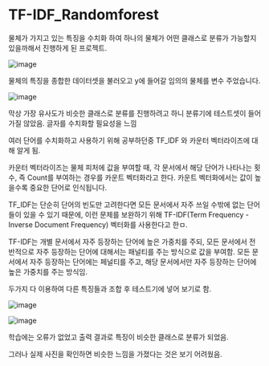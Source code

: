 # TF-IDF_Randomforest

물체가 가지고 있는 특징을 수치화 하여 하나의 물체가 어떤 클래스로 분류가 가능할지 있을까해서 진행하게 된 프로젝트.


![image](https://user-images.githubusercontent.com/62790857/212621932-88dfa586-b419-4717-961b-36b059616f17.png)


물체의 특징을 종합한 데이터셋을 불러오고 
y에 들어갈 임의의 물체를 변수 주었습니다.



![image](https://user-images.githubusercontent.com/62790857/212623407-90ca903b-8e38-47b5-90ea-663e35c9d1ec.png)



막상 가장 유사도가 비슷한 클래스로 분류를 진행하려고 하니 분류기에 테스트셋이 들어가질 않았음.
글자를 수치화할 필요성을 느낌

여러 단어를 수치화하고 사용하기 위해 공부하던중
TF_IDF 와 카운터 벡터라이즈에 대해 알게 됨.


카운터 벡터라이즈는 
물체 피처에 값을 부여할 때, 각 문서에서 해당 단어가 나타나는 횟수, 즉 Count를 부여하는 경우를 카운트 벡터화라고 한다. 카운트 벡터화에서는 값이 높을수록 중요한 단어로 인식됩니다.


TF_IDF는
단순히 단어의 빈도만 고려한다면 모든 문서에서 자주 쓰일 수밖에 없는 단어들이 있을 수 있기 때문에, 이런 문제를 보완하기 위해 TF-IDF(Term Frequency - Inverse Document Frequency) 벡터화를 사용한다고 한ㅁ.

TF-IDF는 개별 문서에서 자주 등장하는 단어에 높은 가중치를 주되, 모든 문서에서 전반적으로 자주 등장하는 단어에 대해서는 패널티를 주는 방식으로 값을 부여함. 모든 문서에서 자주 등장하는 단어에는 페널티를 주고, 해당 문서에서만 자주 등장하는 단어에 높은 가중치를 주는 방식임.

두가지 다 이용하여 다른 특징들과 조합 후 테스트기에 넣어 보기로 함.

![image](https://user-images.githubusercontent.com/62790857/212623597-a2f0c672-2edc-4be9-bb18-810eb9d1c587.png)




![image](https://user-images.githubusercontent.com/62790857/212626430-52634550-aab3-407e-bcf4-534fef4dea4f.png)



학습에는 오류가 없었고 출력 결과로 특징이 비슷한 클래스로 분류가 되었음.

그러나 실제 사진을 확인하면 비슷한 느낌을 가졌다는 것은 보기 어려웠음.



